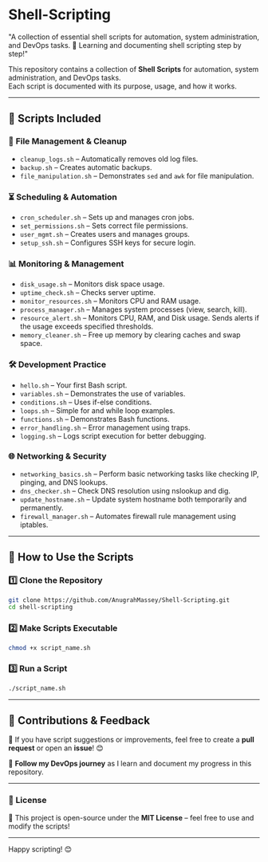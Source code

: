 # Shell-Scripting
"A collection of essential shell scripts for automation, system administration, and DevOps tasks. 🚀 Learning and documenting shell scripting step by step!"

This repository contains a collection of **Shell Scripts** for automation, system administration, and DevOps tasks.  
Each script is documented with its purpose, usage, and how it works.

---

## 📂 Scripts Included

### 🧹 **File Management & Cleanup**

- `cleanup_logs.sh` – Automatically removes old log files.
- `backup.sh` – Creates automatic backups.
- `file_manipulation.sh` – Demonstrates `sed` and `awk` for file manipulation.

### ⏳ **Scheduling & Automation**

- `cron_scheduler.sh` – Sets up and manages cron jobs.
- `set_permissions.sh` – Sets correct file permissions.
- `user_mgmt.sh` – Creates users and manages groups.
- `setup_ssh.sh` – Configures SSH keys for secure login.

### 📊 **Monitoring & Management**

- `disk_usage.sh` – Monitors disk space usage.
- `uptime_check.sh` – Checks server uptime.
- `monitor_resources.sh` – Monitors CPU and RAM usage.
- `process_manager.sh` – Manages system processes (view, search, kill).
- `resource_alert.sh` – Monitors CPU, RAM, and Disk usage. Sends alerts if the usage exceeds specified thresholds.
- `memory_cleaner.sh` – Free up memory by clearing caches and swap space.

### 🛠️ **Development Practice**

- `hello.sh` – Your first Bash script.
- `variables.sh` – Demonstrates the use of variables.
- `conditions.sh` – Uses if-else conditions.
- `loops.sh` – Simple for and while loop examples.
- `functions.sh` – Demonstrates Bash functions.
- `error_handling.sh` – Error management using traps.
- `logging.sh` – Logs script execution for better debugging.

### 🌐 **Networking & Security**
- `networking_basics.sh` – Perform basic networking tasks like checking IP, pinging, and DNS lookups.
- `dns_checker.sh` – Check DNS resolution using nslookup and dig.
- `update_hostname.sh` – Update system hostname both temporarily and permanently.
- `firewall_manager.sh` – Automates firewall rule management using iptables.
---

## **🚀 How to Use the Scripts**  

### **1️⃣ Clone the Repository**  
```bash
git clone https://github.com/AnugrahMassey/Shell-Scripting.git
cd shell-scripting
```

### **2️⃣ Make Scripts Executable**  
```bash
chmod +x script_name.sh
```

### **3️⃣ Run a Script**  
```bash
./script_name.sh
```

---

## **📢 Contributions & Feedback**  
📌 If you have script suggestions or improvements, feel free to create a **pull request** or open an **issue**! 😊  

📌 **Follow my DevOps journey** as I learn and document my progress in this repository.  

---

### **📜 License**  
📜 This project is open-source under the **MIT License** – feel free to use and modify the scripts!  

---

Happy scripting! 😊